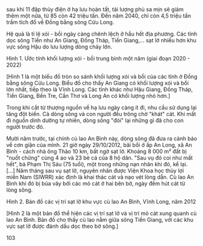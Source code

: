 sau khi 11 đập thủy điện ở hạ lưu hoàn tất, tải lượng phù sa mịn sẽ giảm thêm một nửa, từ 85 còn 42 triệu tấn. Đến năm 2040, chỉ còn 4,5 triệu tấn trầm tích đổ về Đồng bằng sông Cửu Long.

Hệ quả là tỉ lệ xói - bồi ngày càng chênh lệch ở hầu hết địa phương. Các tỉnh dọc sông Tiền như An Giang, Đồng Tháp, Tiền Giang,... sạt lở nhiều hơn khu vực sông Hậu do lưu lượng dòng chảy lớn.

Hình 1. Ước tính khối lượng xói - bồi trung bình một năm (giai đoạn 2020 - 2022)

[Hình 1 là một biểu đồ tròn so sánh khối lượng xói và bồi của các tỉnh ở Đồng bằng sông Cửu Long. Biểu đồ cho thấy An Giang có khối lượng xói và bồi lớn nhất, tiếp theo là Vĩnh Long. Các tỉnh khác như Hậu Giang, Đồng Tháp, Tiền Giang, Bến Tre, Cần Thơ và Long An có khối lượng nhỏ hơn.]

Trong khi cắt từ thượng nguồn về hạ lưu ngày càng ít đi, nhu cầu sử dụng lại tăng đột biến. Cả dòng sông và con người đều trông chờ "khát" cát. Khi mất đi nguồn dinh dưỡng tự nhiên, dòng sông "đói" lại những gì đã cho con người trước đó.

Mười năm trước, tại chính cù lao An Bình này, dòng sông đã đưa ra cảnh báo về cơn giận của mình. 21 giờ ngày 29/10/2012, bãi bồi ở ấp An Long, xã An Bình - cách nhà ông Thảo 10 km, bất ngờ sạt lở. Khoảng 8 000 m² đất bị "nuốt chửng" cùng 4 ao và 23 bè cá của 8 hộ dân. "Sau vụ đó coi như mất hết", bà Phạm Thị Sáu (75 tuổi), một trong những nạn nhân khi đó, kể lại. [...] Năm tháng sau vụ sạt lở, nguyên nhân được Viện Khoa học thủy lợi miền Nam (SIWRR) xác định là khai thác cát và nạo vét lòng dẫn. Cù lao An Bình khi đó bị bủa vây bởi các mỏ cát ở hai bên bờ, ngày đêm hút cát từ lòng sông.

Hình 2. Bản đồ các vị trí sạt lở khu vực cù lao An Bình, Vĩnh Long, năm 2012

[Hình 2 là một bản đồ thể hiện các vị trí sạt lở và vị trí mỏ cát xung quanh cù lao An Bình. Bản đồ cho thấy cù lao nằm giữa sông Tiền Giang, với các khu vực sạt lở được đánh dấu dọc theo bờ sông.]

103